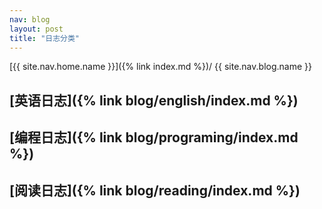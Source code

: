 ```yaml
---
nav: blog
layout: post
title: "日志分类"
---
```

[{{ site.nav.home.name }}]({% link index.md %})/
{{ site.nav.blog.name }}

## [英语日志]({% link blog/english/index.md %})

## [编程日志]({% link blog/programing/index.md %})

## [阅读日志]({% link blog/reading/index.md %})